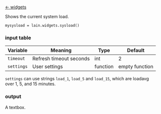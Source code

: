[<- widgets](https://github.com/copycat-killer/lain/wiki/Widgets)

Shows the current system load.

	mysysload = lain.widgets.sysload()

### input table

Variable | Meaning | Type | Default
--- | --- | --- | ---
`timeout` | Refresh timeout seconds | int | 2
`settings` | User settings | function | empty function

`settings` can use strings `load_1`, `load_5` and `load_15`, which are loadavg over 1, 5, and 15 minutes.

### output

A textbox.